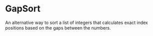 # GapSort
An alternative way to sort a list of integers that calculates exact index positions based on the gaps between the numbers.
